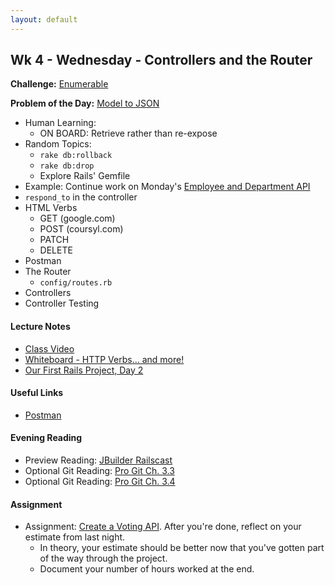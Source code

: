 ```yaml
---
layout: default
---
```


## Wk 4 - Wednesday - Controllers and the Router

**Challenge:** [Enumerable](https://github.com/masonfmatthews/rails_assignments/blob/master/challenges/enumerable_challenge.rb)

**Problem of the Day:** [Model to JSON](https://github.com/masonfmatthews/rails_assignments/blob/master/exercises/model_to_json)

* Human Learning:
  * ON BOARD: Retrieve rather than re-expose
* Random Topics:
  * `rake db:rollback`
  * `rake db:drop`
  * Explore Rails' Gemfile
* Example: Continue work on Monday's [Employee and Department API](https://github.com/masonfmatthews/rails_assignments/blob/master/exercises/employee_and_department_api)
* `respond_to` in the controller
* HTML Verbs
  * GET (google.com)
  * POST (coursyl.com)
  * PATCH
  * DELETE
* Postman
* The Router
  * `config/routes.rb`
* Controllers
* Controller Testing

#### Lecture Notes

* [Class Video]()
* [Whiteboard - HTTP Verbs... and more!](http://tiyd-rails.s3.amazonaws.com/pictures/uploaded_files/000/000/037/original/web_verbs.jpg?1443031466)
* [Our First Rails Project, Day 2](https://github.com/tiyd-rails-2016-01/first_rails_app)

#### Useful Links

* [Postman](https://chrome.google.com/webstore/detail/postman-rest-client/fdmmgilgnpjigdojojpjoooidkmcomcm?hl=en)

#### Evening Reading

* Preview Reading: [JBuilder Railscast](http://railscasts.com/episodes/320-jbuilder)
* Optional Git Reading: [Pro Git Ch. 3.3](http://git-scm.com/book/en/v2/Git-Branching-Branch-Management)
* Optional Git Reading: [Pro Git Ch. 3.4](http://git-scm.com/book/en/v2/Git-Branching-Branching-Workflows)

#### Assignment

* Assignment: [Create a Voting API](https://github.com/tiyd-rails-2016-01/voting_api).  After you're done, reflect on your estimate from last night.
  * In theory, your estimate should be better now that you've gotten part of the way through the project.
  * Document your number of hours worked at the end.
<!-- * Feedback: [Voting API Day 2 Feedback](feedback) -->
